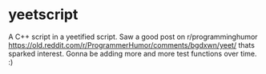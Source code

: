 # yeetscript
A C++ script in a yeetified script. 
Saw a good post on r/programminghumor https://old.reddit.com/r/ProgrammerHumor/comments/bgdxwn/yeet/ thats sparked interest.
Gonna be adding more and more test functions over time.
:)
